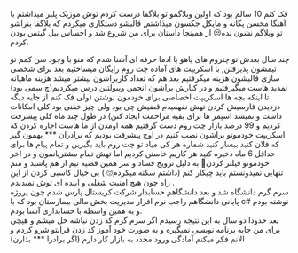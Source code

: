 <p class="has-line-data" data-line-start="0" data-line-end="1">فک کنم 10 سالم بود که اولین وبلاگمو تو بلاگفا درست کردم توش موزیک پلیر میذاشتم با آهنگا محسن یگانه و مایکل جکسون میذاشتم, قالبشو دستکاری میکردم که بلاگفا بنراشو تو وبلاگم نشون نده😒 از همینجا داستان برای من شروع شد و احساس بیل گیتس بودن کردم.</p>
<p class="has-line-data" data-line-start="2" data-line-end="5">چند سال بعدش تو چتروم های یاهو با ادما حرفه ای آشنا شدم که منو با وجود سن کمم تو تیمشون پذیرفتن, با اسکریپت های آماده چت روم رایگان میساختیم بعد برای شخصی سازی قالبشون هزینه میگرفتیم  بعد هم که تعداد کاربراشون بیشتر میشد هزینه ماهیانه تمدید هاست میگیرفتیم  و در کنارش براشون انجمن ویبولتین درس میکردیم(چ سمی بود) تا اینکه بچه ها اسکریپت اخصاصی برای خودمون نوشتن (ولی فک کنم از جایه دیگه دزدیدن فارسیش کردن تهش نفهمیدم قضیش چی بود ولی چیز خفنی بود کلی امکانات داشت و نمیشد  اسپمر ها برای بقیه مزاحمت ایجاد کنن)  در طول چند ماه کلی پیشرفت کردیم و 99 درصد بازار چت روم دست گرفتیم همه اومدن از ما هاست اجاره  کردن که اسکریپت خودمونو براشون نصب کنیم در اوج پیشرفت بودیم که برادران ***  بهمون گیر که فلان کنید بیسار کنید شماره هر کی میاد تو چت روم باید بگیرین و تمام پیام ها برای حداقل 6 ماه ذخیره کنید هر کاریم خاستن کردیم اما تهش تمام مشتریانمون و در اخر خودمونو فیلتر کردن🙂 به دلیل ترویج فساد و سر همین قضیه تیم از هم پاشید و منم تنهایی نمیدونستم باید چیکار کنم (داشتم سکته میکردم🙄 ) بی خیال کاسبی کردن از این راه چون هیچ امنیت شغلی و اینده ای توش نمیدیدم .<br>
سرم گرم دانشگاه شد و بعد دانشگاهم حسابدار شرکت کریستال پارس شدم چون پروژه پایانی دانشگاهم راجب نرم افزار مدیریت بخش مالی بیمارستان بود که با c# نوشته بودم و به همین واسطه با حسابداری آشنا بودم.<br>
بعد حدودا دو سال به این نتیجه رسیدم اگر سرم گرم کد زدن نباشه خل میشم و هیچی برای من جایه برنامه نویسی نمیگیره و به صورت خود آموز کد زدن فرانتو شرو کردم و الانم فکر میکنم آمادگی ورود مجدد به بازار کار دارم (اگر برادرا ***  بذارن)</p>
